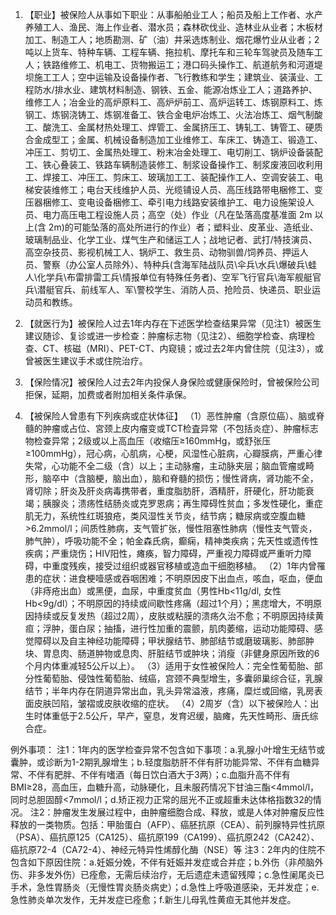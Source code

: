 1. 【职业】被保险人从事如下职业：从事船舶业工人；船员及船上工作者、水产养殖工人、渔民、海上作业者、潜水员；森林砍伐业、造林业从业者；木板材加工、制造工人；地质勘测、矿（油）井采选炼制业、烟花爆竹业从业者；2吨以上货车、特种车辆、工程车辆、拖拉机、摩托车和三轮车驾驶员及随车工人；铁路维修工、机电工、货物搬运工；港口码头操作工、航道航务和河道堤坝施工工人；空中运输及设备操作者、飞行教练和学生；建筑业、装潢业、工程防水/排水业、建筑材料制造、钢铁、五金、能源冶炼业工人；道路养护、维修工人；冶金业的高炉原料工、高炉炉前工、高炉运转工、炼钢原料工、炼钢工、炼钢浇铸工、炼钢准备工、铁合金电炉冶炼工、火法冶炼工、烟气制酸工、酸洗工、金属材热处理工、焊管工、金属挤压工、铸轧工、铸管工、硬质合金成型工；金属、机械设备制造加工业维修工、车床工、铸造工、锻造工、冲压工、剪切工、金属热处理工、粉末冶金处理工、电切削工、锅炉设备装配工、铁心叠装工、铁路车辆制造装修工、制浆设备操作工、制浆废液回收利用工、焊接工、冲压工、剪床工、玻璃加工工、装配操作工人、空调安装工、电梯安装维修工；电台天线维护人员、光缆铺设人员、高压线路带电梱修工、变压器梱修工、变电设备梱修工、牵引电力线路安装维护工、电力设施架设人员、电力高压电工程设施人员；高空（处）作业（凡在坠落高度基准面 2m 以上(含 2m)的可能坠落的高处所进行的作业）者；塑料业、皮革业、造纸业、玻璃制品业、化学工业、煤气生产和储运工人；战地记者、武打/特技演员、高空杂技员、影视机械工人、锅炉工、救生员、动物驯兽/饲养员、押运人员、警察（办公室人员除外）、特种兵(含海军陆战队员\伞兵\水兵\爆破兵\蛙人\化学兵\布雷排雷工兵\情报单位有特殊任务者)、空军飞行官兵\海军舰艇官兵\潜艇官兵、前线军人、军\警校学生、消防人员、抢险员、快递员、职业运动员和教练。

2. 【就医行为】被保险人过去1年内存在下述医学检查结果异常（见注1）被医生建议随诊、复诊或进一步检查：肿瘤标志物（见注2）、细胞学检查、病理检查、CT、核磁（MRI）、PET-CT、内窥镜；或过去2年内曾住院（见注3），或曾被医生建议手术或住院治疗。

3. 【保险情况】被保险人过去2年内投保人身保险或健康保险时，曾被保险公司拒保，延期，加费或者附加相关条件承保。

4. 【被保险人曾患有下列疾病或症状体征】
（1）恶性肿瘤（含原位癌）、脑或脊髓的肿瘤或占位、宮颈上皮内瘤变或TCT检査异常（不包括炎症）、肿瘤标志物检查异常；2级或以上高血压（收缩压≥160mmHg，或舒张压≥100mmHg），冠心病，心肌病，心梗，风湿性心脏病，心瓣膜病，严重心律失常，心功能不全二级（含）以上；主动脉瘤，主动脉夹层；脑血管瘤或畸形，脑卒中（含脑梗，脑出血），脑和脊髓的损伤；慢性肾病，肾功能不全，肾切除；肝炎及肝炎病毒携带者，重度脂肪肝，酒精肝，肝硬化，肝功能衰竭；胰腺炎；溃疡性结肠炎或克罗恩病；再生障碍性贫血；多发性硬化，重症肌无力，系统性红斑狼疮，类风湿性关节炎，结节病；糖尿病或空腹血糖>6.2mmol/l；间质性肺病，支气管扩张，慢性阻塞性肺病（慢性支气管炎，肺气肿），呼吸功能不全；帕金森氏病，癫痫，精神类疾病；先天性或遗传性疾病；严重烧伤；HIV阳性，瘫痪，智力障碍，严重视力障碍或严重听力障碍，中重度残疾，接受过组织或器官移植或造血干细胞移植。
（2）1年内曾罹患的症状：进食梗噎感或吞咽困难；不明原因皮下出血点，咳血，呕血，便血（非痔疮出血）或黑便，血尿，中重度贫血（男性Hb<11g/dl, 女性Hb<9g/dl）；不明原因的持续或间歇性疼痛（超过1个月）；黑痣增大，不明原因持续或反复发热（超过2周），皮肤或粘膜的溃疡久治不愈；不明原因持续黄疸；浮肿，蛋白尿；抽搐，进行性加重的震颤，肌肉萎缩，运动功能障碍、感觉障碍以及自主神经功能障碍；甲状腺结节、肺部结节或磨玻璃影、肺部肿块、胃息肉、肠道肿物或息肉、肝脏结节或肿块；消瘦（非健身原因所致的6个月内体重减轻5公斤以上）。
（3）适用于女性被保险人：完全性葡萄胎、部分性葡萄胎、侵蚀性葡萄胎、绒癌，宫颈不典型增生，多囊卵巢综合征，乳腺结节；半年内存在阴道异常出血，乳头异常溢液，疼痛，糜烂或回缩，乳房表面皮肤凹陷，皱褶或皮肤收缩的症状。
（4）2周岁（含）以下被保险人：出生时体重低于2.5公斤，早产，窒息，发育迟缓，脑瘫，先天性畸形、唐氏综合症。

例外事项：
注1：1年内的医学检查异常不包含如下事项：a.乳腺小叶增生无结节或囊肿，或诊断为1-2期乳腺增生；b.轻度脂肪肝不伴有肝功能异常、不伴有血糖异常、不伴有肥胖、不伴有嗜酒（每日饮白酒大于3两）；c.血脂升高不伴有BMI≥28，高血压，血糖升高，动脉硬化，且未服药情况下甘油三酯<4mmol/l，同时总胆固醇<7mmol/l；d.矫正视力正常的屈光不正或超重未达体格指数32的情况。
注2：肿瘤发生发展过程中，由肿瘤细胞合成、释放，或是人体对肿瘤反应性释放的一类物质。包括：甲胎蛋白（AFP）、癌胚抗原（CEA）、前列腺特异性抗原（PSA）、癌抗原125（CA125）、癌抗原199（CA199）、癌抗原242（CA242）、癌抗原72-4（CA72-4）、神经元特异性烯醇化酶（NSE）等
注3：2年内的住院不包含如下原因住院：a.妊娠分娩，不伴有妊娠并发症或合并症；b.外伤（非颅脑外伤、非多发外伤）已痊愈，无需后续治疗，无后遗症未遗留残障；c.急性阑尾炎已手术，急性胃肠炎（无慢性胃炎肠炎病史）；d.急性上呼吸道感染，无并发症；e.急性肺炎单次发作，无并发症已痊愈；f.新生儿母乳性黄疸无其他并发症。